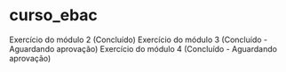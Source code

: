 # curso_ebac
Exercício do módulo 2 (Concluído)
Exercício do módulo 3 (Concluído - Aguardando aprovação)
Exercício do módulo 4 (Concluído - Aguardando aprovação)
